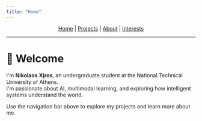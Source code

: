 ```yaml
---
title: "Home"
---
```


<link rel="stylesheet" href="{{ '/assets/css/custom.css?v=4' | relative_url }}">

<p align="center" style="margin: 0.5rem 0 0.5rem; line-height: 1.2;">
  <a href="/">Home</a> |
  <a href="/projects.html">Projects</a> |
  <a href="/about.html">About</a> |
  <a href="/interests.html">Interests</a>
</p>

---

<div class="home-intro">

# 👋 Welcome

I'm **Nikolaos Xi̱ros**, an undergraduate student at the National Technical University of Athens.  
I'm passionate about AI, multimodal learning, and exploring how intelligent systems understand the world.

Use the navigation bar above to explore my projects and learn more about me.

</div>
